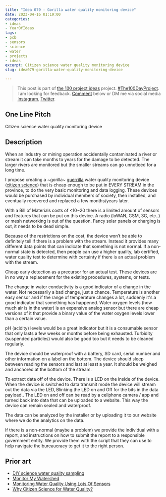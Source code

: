 ```yaml
---
title: "Idea 079 - Gorilla water quality monitoring device"
date: 2023-04-16 01:19:00
categories:
- ideas
- YearOfIdeas
tags:
- pcb
- sensors
- science
- water
- projects
- ideas
excerpt: Citizen science water quality monitoring device
slug: idea079-gorilla-water-quality-monitoring-device

---
```


> This post is part of [the 100 project ideas](https://blog.abluestar.com/projects/2023-100-ideas/) project. [#The100DayProject](https://www.the100dayproject.org/). I am looking for feedback. <a href='#utterances-comments'>Comment</a> below or DM me via social media <a href="https://instagram.com/funvill" rel="nofollow noopener noreferrer"><i class="fab fa-fw fa-instagram" aria-hidden="true"></i><span class="label">Instagram</span></a>, <a href="https://twitter.com/funvill" rel="nofollow noopener noreferrer"><i class="fab fa-fw fa-twitter" aria-hidden="true"></i><span class="label">Twitter</span></a>.

## One Line Pitch

Citizen science water quality monitoring device

## Description

When an industry or mining operation accidentally contaminated a river or stream it can take months to years for the damage to be detected. The larger rivers are monitored but the smaller streams can go unnoticed for a long time.

I propose creating a ~gorilla~ [guerrilla](https://en.wikipedia.org/wiki/Guerrilla_warfare) water quality monitoring device ([citizen science](https://citizenscience.org/)) that is cheap enough to be put in EVERY STREAM in the province, to do the very basic monitoring and data logging. These devices would be purchased by individual members of society, then installed, and eventually recovered and replaced a few months/years later.

With a Bill of Materials costs of <$10-$20 there is a limited amount of sensors and features that can be put on this device. A radio (loWAN, GSM, 3G, etc..) or mesh networking is out of the question. Fancy solar panels or charging is out, it needs to be dead simple.

Because of the restrictions on the cost, the device won’t be able to definitely tell if there is a problem with the stream. Instead it provides many different data points that can indicate that something is not normal. If a non-normal state is detected, then people can use a higher quality, lab certified, water quality test to determine with certainty if there is an actual problem with the stream.

Cheap early detection as a precursor for an actual test. These devices are in no way a replacement for the existing procedures, systems, or tests.

The change in water conductivity is a good indicator of a change in the water. Not necessarily a bad change, just a chance. Temperature is another easy sensor and if the range of temperature changes a lot, suddenly it's a good indicator that something has happened. Water oxygen levels (how much air is in the water) is an expensive analog sensor but there are cheap versions of it that provide a binary value of the water oxygen levels lower than a certain value.

pH (acidity) levels would be a great indicator but it is a consumable sensor that only lasts a few weeks or months before being exhausted. Turbidity (suspended particles) would also be good too but it needs to be cleaned regularly.

The device should be waterproof with a battery, SD card, serial number and other information on a label on the bottom. The device should sleep between reading the sensors and last at least a year. It should be weighed and anchored at the bottom of the stream.

To extract data off of the device. There is a LED on the inside of the device. When the device is switched to data transmit mode the device will stream out the data via the LED, Blinking the LED on and Off for the bits in the data payload.. The LED on and off can be read by a cellphone camera / app and turned back into data that can be uploaded to a website. This way the device can remain sealed and waterproof.

The data can be analyzed by the installer or by uploading it to our website where we do the analytics on the data.

If there is a non-normal (maybe a problem) we provide the individual with a report, and instructions on how to submit the report to a responsible government entity. We provide them with the script that they can use to help navigate the bureaucracy to get it to the right person.

## Prior art

- [DIY science water quality sampling](https://www.cuahsi.org/workshops/diy-water-monitoring-data-portals-and-watershed-modeling)
- [Monitor My Watershed](https://monitormywatershed.org/)
- [Monitoring Water Quality Using Lots Of Sensors](https://hackaday.com/2022/04/02/monitoring-water-quality-using-lots-of-sensors-and-machine-learning/)
- [Why Citizen Science for Water Quality?](https://terra.nasa.gov/citizen-science/water-quality)
